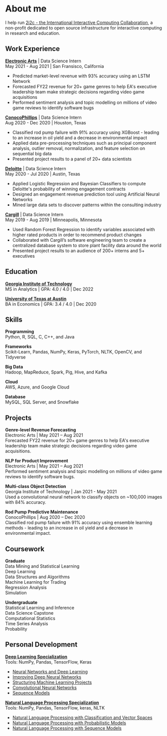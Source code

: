 # About me

I help run [2i2c - the International Interactive Computing Collaboration](https://2i2c.org), a non-profit dedicated to open source infrastructure for interactive computing in research and education.

## Work Experience
<p><a href="https://www.ea.com/"><strong>Electronic Arts</a></strong> | Data Science Intern <br> 
May 2021 - Aug 2021 | San Fransisco, California<br></p>
<ul>
<li>Predicted market-level revenue with 93% accuracy using an LSTM Network</li>
<li>Forecasted FY22 revenue for 20+ game genres to help EA's executive leadership team make strategic decisions regarding video game acquisitions</li>
<li>Performed sentiment analysis and topic modelling on millions of video game reviews to identify software bugs</li>
</ul>
<p><a href="https://www.conocophillips.com/"><strong>ConocoPhillips</strong></a> | Data Science Intern <br>
Aug 2020 - Dec 2020 | Houston, Texas</p>
<ul>
<li>Classified rod pump failure with 91% accuracy using XGBoost - leading to an increase in oil yield and a decrease in environmental impact</li>
<li>Applied data pre-processing techniques such as principal component analysis, outlier removal, normalization, and feature selection on sequential big data</li>
<li>Presented project results to a panel of 20+ data scientists</li>
</ul>
<p><a href="https://www2.deloitte.com/us/en.html"><strong>Deloitte</strong></a> | Data Science Intern <br> 
May 2020 - Jul 2020 | Austin, Texas</p>
<ul>
<li>Applied Logistic Regression and Bayesian Classifiers to compute Deloitte's probability of winning engagement contracts</li>
<li>Designed an engagement revenue prediction tool using Artificial Neural Networks</li>
<li>Mined large data sets to discover patterns within the consulting industry</li>
</ul>
<p><a href="https://www.cargill.com/"><strong>Cargill</strong></a> | Data Science Intern <br> 
May 2019 - Aug 2019 | Minneapolis, Minnesota</p>
<ul>
<li>Used Random Forest Regression to identify variables associated with higher rated products in order to recommend product changes</li>
<li>Collaborated with Cargill’s software engineering team to create a centralized database system to store plant facility data around the world</li>
<li>Presented project results to an audience of 200+ interns and 5+ executives</li>
</ul>

## Education
<p><a href="https://www.gatech.edu/"><strong>Georgia Institute of Technology</strong></a><br> 
MS in Analytics | GPA: 4.0 / 4.0 | Dec 2022 </p>
<p><a href="https://www.utexas.edu/"><strong>University of Texas at Austin</strong></a><br> 
BA in Economics | GPA: 3.4 / 4.0 | Dec 2020 </p>

## Skills
<p><strong>Programming</strong><br>
Python, R, SQL, C, C++, and Java <br>
<p><strong>Frameworks</strong><br>
Scikit-Learn, Pandas, NumPy, Keras, PyTorch, NLTK, OpenCV, and Tidyverse <br>
<p><strong>Big Data</strong> <br>
Hadoop, MapReduce, Spark, Pig, Hive, and Kafka 
<p><strong>Cloud</strong> <br>
AWS, Azure, and Google Cloud
<p><strong>Database</strong> <br>
MySQL, SQL Server, and Snowflake </p>

## Projects
<p><strong>Genre-level Revenue Forecasting</strong><br> 
Electronic Arts | May 2021 – Aug 2021<br>
Forecasted FY22 revenue for 20+ game genres to help EA's executive leadership team make strategic decisions regarding video game acquisitions.</p>
<p><strong>NLP for Product Improvement</strong><br> 
Electronic Arts | May 2021 – Aug 2021<br>
Performed sentiment analysis and topic modelling on millions of video game reviews to identify software bugs.</p>
<p><strong>Multi-class Object Detection</strong><br> 
Georgia Institute of Technology | Jan 2021 - May 2021<br>
Used a convolutional neural network to classify objects on ~100,000 images with 84% accuracy.</p>
<p><strong>Rod Pump Predictive Maintenance</strong><br> 
ConocoPhillips | Aug 2020 – Dec 2020<br>
Classified rod pump failure with 91% accuracy using ensemble learning methods - leading to an increase in oil yield and a decrease in environmental impact.</p>

## Coursework
<p><strong>Graduate</strong> <br>
Data Mining and Statistical Learning<br>
Deep Learning<br>
Data Structures and Algorithms<br>
Machine Learning for Trading<br>
Regression Analysis<br>
Simulation<br>
<p><strong>Undergraduate</strong> <br>
Statistical Learning and Inference<br>
Data Science Capstone<br>
Computational Statistics<br>
Time Series Analysis<br>
Probability<br> </p>

## Personal Development
<div id="data-analysis-and-machine-learning" class="section level4">
<p><a href="https://www.deeplearning.ai/program/deep-learning-specialization/"><strong>Deep Learning Specialization</strong></a><br>
Tools: NumPy, Pandas, TensorFlow, Keras</p>
<ul>
<li><a href="https://www.coursera.org/learn/neural-networks-deep-learning">Neural Networks and Deep Learning</a></li>
<li><a href="https://www.coursera.org/learn/deep-neural-network5">Improving Deep Neural Networks</a></li>
<li><a href="https://www.coursera.org/learn/machine-learning-projects">Structuring Machine Learning Projects</a></li>
<li><a href="https://www.coursera.org/learn/convolutional-neural-networks">Convolutional Neural Networks</a></li>
<li><a href="https://www.coursera.org/learn/nlp-sequence-models">Sequence Models</a></li>
</ul>
<p><a href="https://www.deeplearning.ai/program/natural-language-processing-specialization/"><strong>Natural Language Processing Specialization</strong></a><br>
Tools: NumPy, Pandas, TensorFlow, keras, NLTK</p>
<ul>
<li><a href="https://www.coursera.org/learn/classification-vector-spaces-in-nlp?utm_source=deeplearningai&utm_medium=institutions&utm_campaign=WebsiteCoursesNLPC1SyllabusButton">Natural Language Processing with Classification and Vector Spaces</a></li>
<li><a href="https://www.coursera.org/learn/probabilistic-models-in-nlp?utm_source=deeplearningai&utm_medium=institutions&utm_campaign=WebsiteCoursesNLPC2SyllabusButton">Natural Language Processing with Probabilistic Models</a></li>
<li><a href="https://www.coursera.org/learn/sequence-models-in-nlp?utm_source=deeplearningai&utm_medium=institutions&utm_campaign=WebsiteCoursesNLPC3SyllabusButton">Natural Language Processing with Sequence Models</a></li>
</ul>
